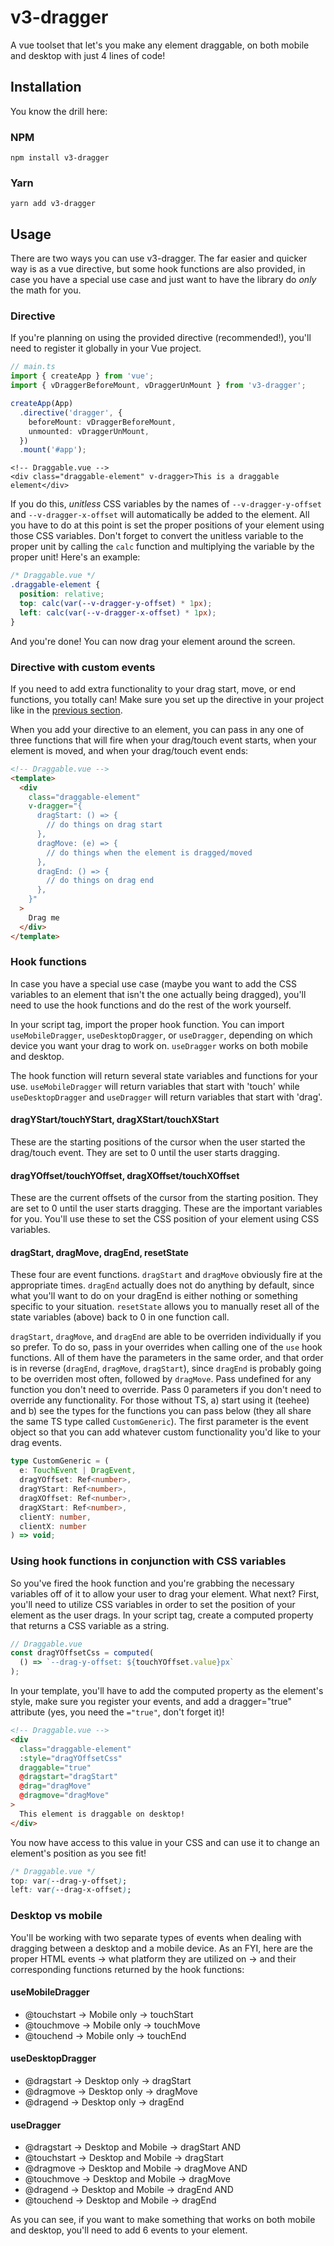 # v3-dragger

A vue toolset that let's you make any element draggable, on both mobile and desktop with just 4 lines of code!

## Installation

You know the drill here:

### NPM

`npm install v3-dragger`

### Yarn

`yarn add v3-dragger`

## Usage

There are two ways you can use v3-dragger. The far easier and quicker way is as a vue directive, but some hook functions are also provided, in case you have a special use case and just want to have the library do _only_ the math for you.

### Directive

If you're planning on using the provided directive (recommended!), you'll need to register it globally in your Vue project.

```ts
// main.ts
import { createApp } from 'vue';
import { vDraggerBeforeMount, vDraggerUnMount } from 'v3-dragger';

createApp(App)
  .directive('dragger', {
    beforeMount: vDraggerBeforeMount,
    unmounted: vDraggerUnMount,
  })
  .mount('#app');
```

```vue
<!-- Draggable.vue -->
<div class="draggable-element" v-dragger>This is a draggable element</div>
```

If you do this, _unitless_ CSS variables by the names of `--v-dragger-y-offset` and `--v-dragger-x-offset` will automatically be added to the element. All you have to do at this point is set the proper positions of your element using those CSS variables. Don't forget to convert the unitless variable to the proper unit by calling the `calc` function and multiplying the variable by the proper unit! Here's an example:

```css
/* Draggable.vue */
.draggable-element {
  position: relative;
  top: calc(var(--v-dragger-y-offset) * 1px);
  left: calc(var(--v-dragger-x-offset) * 1px);
}
```

And you're done! You can now drag your element around the screen.

### Directive with custom events

If you need to add extra functionality to your drag start, move, or end functions, you totally can! Make sure you set up the directive in your project like in the [previous section](#directive).

When you add your directive to an element, you can pass in any one of three functions that will fire when your drag/touch event starts, when your element is moved, and when your drag/touch event ends:

```html
<!-- Draggable.vue -->
<template>
  <div
    class="draggable-element"
    v-dragger="{
      dragStart: () => {
        // do things on drag start
      },
      dragMove: (e) => {
        // do things when the element is dragged/moved
      },
      dragEnd: () => {
        // do things on drag end
      },
    }"
  >
    Drag me
  </div>
</template>
```

### Hook functions

In case you have a special use case (maybe you want to add the CSS variables to an element that isn't the one actually being dragged), you'll need to use the hook functions and do the rest of the work yourself.

In your script tag, import the proper hook function. You can import `useMobileDragger`, `useDesktopDragger`, or `useDragger`, depending on which device you want your drag to work on. `useDragger` works on both mobile and desktop.

The hook function will return several state variables and functions for your use. `useMobileDragger` will return variables that start with 'touch' while `useDesktopDragger` and `useDragger` will return variables that start with 'drag'.

#### dragYStart/touchYStart, dragXStart/touchXStart

These are the starting positions of the cursor when the user started the drag/touch event. They are set to 0 until the user starts dragging.

#### dragYOffset/touchYOffset, dragXOffset/touchXOffset

These are the current offsets of the cursor from the starting position. They are set to 0 until the user starts dragging. These are the important variables for you. You'll use these to set the CSS position of your element using CSS variables.

#### dragStart, dragMove, dragEnd, resetState

These four are event functions. `dragStart` and `dragMove` obviously fire at the appropriate times. `dragEnd` actually does not do anything by default, since what you'll want to do on your dragEnd is either nothing or something specific to your situation. `resetState` allows you to manually reset all of the state variables (above) back to 0 in one function call.

`dragStart`, `dragMove`, and `dragEnd` are able to be overriden individually if you so prefer. To do so, pass in your overrides when calling one of the `use` hook functions. All of them have the parameters in the same order, and that order is in reverse (`dragEnd`, `dragMove`, `dragStart`), since `dragEnd` is probably going to be overriden most often, followed by `dragMove`. Pass undefined for any function you don't need to override. Pass 0 parameters if you don't need to override any functionality. For those without TS, a) start using it (teehee) and b) see the types for the functions you can pass below (they all share the same TS type called `CustomGeneric`). The first parameter is the event object so that you can add whatever custom functionality you'd like to your drag events.

```ts
type CustomGeneric = (
  e: TouchEvent | DragEvent,
  dragYOffset: Ref<number>,
  dragYStart: Ref<number>,
  dragXOffset: Ref<number>,
  dragXStart: Ref<number>,
  clientY: number,
  clientX: number
) => void;
```

### Using hook functions in conjunction with CSS variables

So you've fired the hook function and you're grabbing the necessary variables off of it to allow your user to drag your element. What next? First, you'll need to utilize CSS variables in order to set the position of your element as the user drags. In your script tag, create a computed property that returns a CSS variable as a string.

```ts
// Draggable.vue
const dragYOffsetCss = computed(
  () => `--drag-y-offset: ${touchYOffset.value}px`
);
```

In your template, you'll have to add the computed property as the element's style, make sure you register your events, and add a dragger="true" attribute (yes, you need the `="true"`, don't forget it)!

```html
<!-- Draggable.vue -->
<div
  class="draggable-element"
  :style="dragYOffsetCss"
  draggable="true"
  @dragstart="dragStart"
  @drag="dragMove"
  @dragmove="dragMove"
>
  This element is draggable on desktop!
</div>
```

You now have access to this value in your CSS and can use it to change an element's position as you see fit!

```css
/* Draggable.vue */
top: var(--drag-y-offset);
left: var(--drag-x-offset);
```

### Desktop vs mobile

You'll be working with two separate types of events when dealing with dragging between a desktop and a mobile device. As an FYI, here are the proper HTML events -> what platform they are utilized on -> and their corresponding functions returned by the hook functions:

#### useMobileDragger

- @touchstart -> Mobile only -> touchStart
- @touchmove -> Mobile only -> touchMove
- @touchend -> Mobile only -> touchEnd

#### useDesktopDragger

- @dragstart -> Desktop only -> dragStart
- @dragmove -> Desktop only -> dragMove
- @dragend -> Desktop only -> dragEnd

#### useDragger

- @dragstart -> Desktop and Mobile -> dragStart AND
- @touchstart -> Desktop and Mobile -> dragStart
- @dragmove -> Desktop and Mobile -> dragMove AND
- @touchmove -> Desktop and Mobile -> dragMove
- @dragend -> Desktop and Mobile -> dragEnd AND
- @touchend -> Desktop and Mobile -> dragEnd

As you can see, if you want to make something that works on both mobile and desktop, you'll need to add 6 events to your element.
